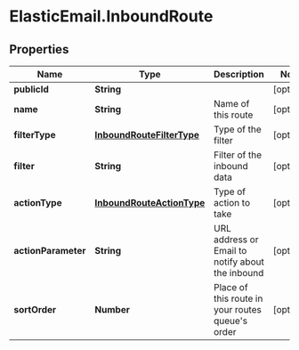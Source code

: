 # ElasticEmail.InboundRoute

## Properties

Name | Type | Description | Notes
------------ | ------------- | ------------- | -------------
**publicId** | **String** |  | [optional] 
**name** | **String** | Name of this route | [optional] 
**filterType** | [**InboundRouteFilterType**](InboundRouteFilterType.md) | Type of the filter | [optional] 
**filter** | **String** | Filter of the inbound data | [optional] 
**actionType** | [**InboundRouteActionType**](InboundRouteActionType.md) | Type of action to take | [optional] 
**actionParameter** | **String** | URL address or Email to notify about the inbound | [optional] 
**sortOrder** | **Number** | Place of this route in your routes queue&#39;s order | [optional] 


